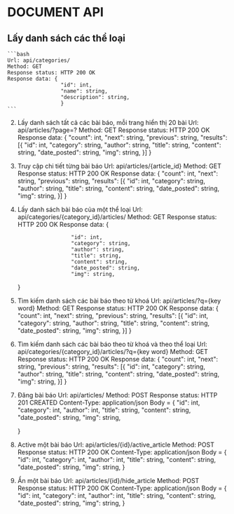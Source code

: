 # DOCUMENT API

## Lấy danh sách các thể loại
    ```bash
    Url: api/categories/
    Method: GET
    Response status: HTTP 200 OK
    Response data: {
                     "id": int,
                     "name": string,
                     "description": string,
                     }
    ```

2. Lấy danh sách tất cả các bài báo, mỗi trang hiển thị 20 bài
    Url: api/articles/?page=?
    Method: GET
    Response status: HTTP 200 OK
    Response data: {
                    "count": int,
                    "next": string,
                    "previous": string,
                    "results": [{
                        "id": int,
                        "category": string,
                        "author": string,
                        "title": string,
                        "content": string,
                        "date_posted": string,
                        "img": string,
                    }]
    }


3. Truy cập chi tiết từng bài báo
    Url: api/articles/{article_id}
    Method: GET
    Response status: HTTP 200 OK
    Response data: {
                    "count": int,
                    "next": string,
                    "previous": string,
                    "results": [{
                        "id": int,
                        "category": string,
                        "author": string,
                        "title": string,
                        "content": string,
                        "date_posted": string,
                        "img": string,
                    }]
    }

4. Lấy danh sách bài báo của một thể loại
    Url: api/categories/{category_id}/articles/
    Method: GET
    Response status: HTTP 200 OK
    Response data: {
                    
                        "id": int,
                        "category": string,
                        "author": string,
                        "title": string,
                        "content": string,
                        "date_posted": string,
                        "img": string,
    }

5. Tìm kiếm danh sách các bài báo theo từ khoá
    Url: api/articles/?q={key word}
    Method: GET
    Response status: HTTP 200 OK
    Response data: {
                    "count": int,
                    "next": string,
                    "previous": string,
                    "results": [{
                        "id": int,
                        "category": string,
                        "author": string,
                        "title": string,
                        "content": string,
                        "date_posted": string,
                        "img": string,
                    }]
    }

6. Tìm kiếm danh sách các bài báo theo từ khoá và theo thể loại
    Url: api/categories/{category_id}/articles/?q={key word}
    Method: GET
    Response status: HTTP 200 OK
    Response data: {
                    "count": int,
                    "next": string,
                    "previous": string,
                    "results": [{
                        "id": int,
                        "category": string,
                        "author": string,
                        "title": string,
                        "content": string,
                        "date_posted": string,
                        "img": string,
                    }]
    }

7. Đăng bài báo
    Url: api/articles/
    Method: POST
    Response status: HTTP 201 CREATED
    Content-Type: application/json
    Body = {
        "id": int,
        "category": int,
        "author": int,
        "title": string,
        "content": string,
        "date_posted": string,
        "img": string,

    }

8. Active một bài báo
    Url: api/articles/{id}/active_article
    Method: POST
    Response status: HTTP 200 OK
    Content-Type: application/json
    Body = {
        "id": int,
        "category": int,
        "author": int,
        "title": string,
        "content": string,
        "date_posted": string,
        "img": string,
    }

9. Ẩn một bài báo
    Url: api/articles/{id}/hide_article
    Method: POST
    Response status: HTTP 200 OK
    Content-Type: application/json
    Body = {
        "id": int,
        "category": int,
        "author": int,
        "title": string,
        "content": string,
        "date_posted": string,
        "img": string,
    }